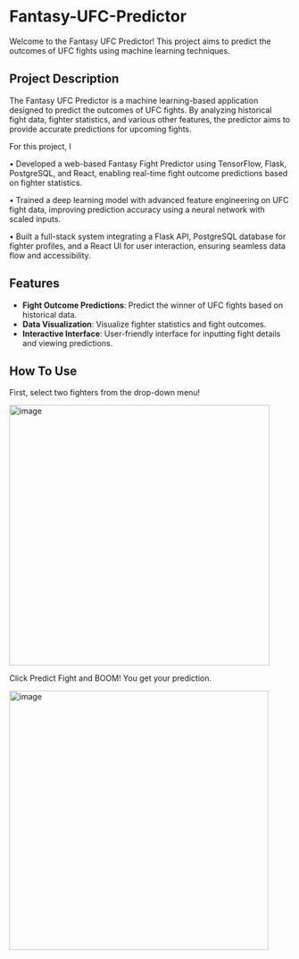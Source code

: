 # Fantasy-UFC-Predictor
Welcome to the Fantasy UFC Predictor! This project aims to predict the outcomes of UFC fights using machine learning techniques.

## Project Description
The Fantasy UFC Predictor is a machine learning-based application designed to predict the outcomes of UFC fights. By analyzing historical fight data, fighter statistics, and various other features, the predictor aims to provide accurate predictions for upcoming fights.

For this project, I

• Developed a web-based Fantasy Fight Predictor using TensorFlow, Flask, PostgreSQL, and React, enabling real-time fight outcome predictions
based on fighter statistics.

• Trained a deep learning model with advanced feature engineering on UFC fight data, improving prediction accuracy using a neural network
with scaled inputs.

• Built a full-stack system integrating a Flask API, PostgreSQL database for fighter profiles, and a React UI for user interaction, ensuring
seamless data flow and accessibility.

## Features
- **Fight Outcome Predictions**: Predict the winner of UFC fights based on historical data.
- **Data Visualization**: Visualize fighter statistics and fight outcomes.
- **Interactive Interface**: User-friendly interface for inputting fight details and viewing predictions.

## How To Use
First, select two fighters from the drop-down menu!

<img width="466" alt="image" src="https://github.com/user-attachments/assets/d2f00563-6e42-4ba5-9d33-910e739a05cd" />

Click Predict Fight and BOOM! You get your prediction.

<img width="464" alt="image" src="https://github.com/user-attachments/assets/833828ea-97c9-453d-85e2-7bb19b4159b4" />

